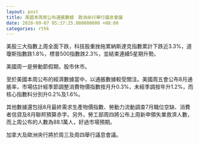 ```yaml
---
layout: post
title: 美國本周將公布通脹數據　歐洲央行舉行議息會議
date: 2020-09-07 05:37:25.000000000 +08:00
categories: rthk
---
```


美股三大指數上周全面下跌，科技股重挫拖累納斯達克指數累計下跌近3.3%，道瓊斯指數跌1.8%，標普500指數跌2.3%，並結束連續5星期升勢。

美國周一是勞動節假期，股市休市。

至於美國本周公布的經濟數據當中，以通脹數據較受關注。美國周五會公布8月通脹率，市場估計經季節調整消費物價指數按月升0.3%，未經季調按年升1.2%，而核心指數料分別升0.2%及1.6%。

其他數據還包括8月最終需求生產物價指數、勞動力流動調查7月職位空缺、消費者信貸及8月聯邦預算赤字。另外，勞工部周四將公布上周新申領失業救濟人數，而上周公布的人數為88.1萬人，好過市場預期。

加拿大及歐洲央行將於周三及周四舉行議息會議。
